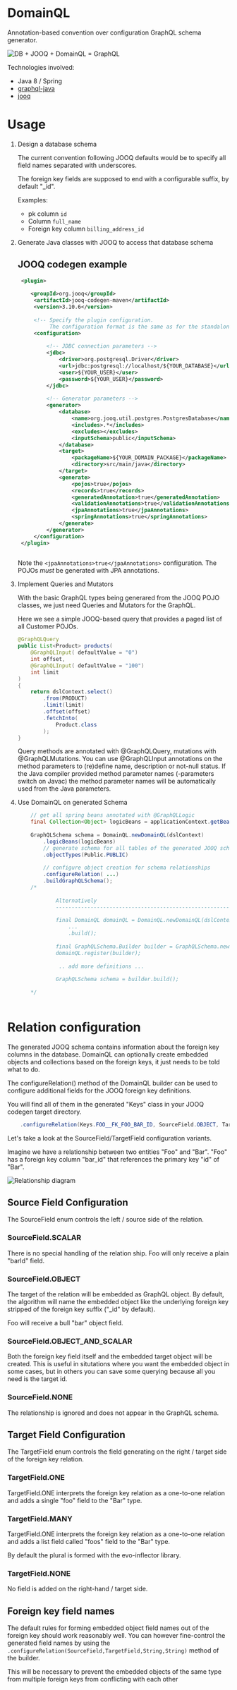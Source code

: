 DomainQL
========

Annotation-based convention over configuration GraphQL schema generator.

![DB + JOOQ + DomainQL = GraphQL](./visual.png)

Technologies involved:
 * Java 8 / Spring
 * [graphql-java](https://github.com/graphql-java/graphql-java)
 * [jooq](https://www.jooq.org/) 


# Usage

1. Design a database schema
   
   The current convention following JOOQ defaults would be to specify all field names separated with underscores.
   
   The foreign key fields are supposed to end with a configurable suffix, by default "_id".
   
   Examples:
   
    * pk column `id`
    * Column `full_name`
    * Foreign key column `billing_address_id`
  
2. Generate Java classes with JOOQ to access that database schema
   
   ## JOOQ codegen example
   
   ```xml
    <plugin>
    
       <groupId>org.jooq</groupId>
        <artifactId>jooq-codegen-maven</artifactId>
        <version>3.10.6</version>
        
        <!-- Specify the plugin configuration.
             The configuration format is the same as for the standalone code generator -->
        <configuration>
    
            <!-- JDBC connection parameters -->
            <jdbc>
                <driver>org.postgresql.Driver</driver>
                <url>jdbc:postgresql://localhost/${YOUR_DATABASE}</url>
                <user>${YOUR_USER}</user>
                <password>${YOUR_USER}</password>
            </jdbc>
    
            <!-- Generator parameters -->
            <generator>
                <database>
                    <name>org.jooq.util.postgres.PostgresDatabase</name>
                    <includes>.*</includes>
                    <excludes></excludes>
                    <inputSchema>public</inputSchema>
                </database>
                <target>
                    <packageName>${YOUR_DOMAIN_PACKAGE}</packageName>
                    <directory>src/main/java</directory>
                </target>
                <generate>
                    <pojos>true</pojos>
                    <records>true</records>
                    <generatedAnnotation>true</generatedAnnotation>
                    <validationAnnotations>true</validationAnnotations>
                    <jpaAnnotations>true</jpaAnnotations>
                    <springAnnotations>true</springAnnotations>
                </generate>
            </generator>
        </configuration>
    </plugin>
    
   ```
   
   Note the `<jpaAnnotations>true</jpaAnnotations>` configuration. The POJOs *must* be
   generated with JPA annotations.
 
 3. Implement Queries and Mutators
 
    With the basic GraphQL types being generared from the JOOQ POJO classes, we just need Queries and Mutators 
    for the GraphQL. 
    
    Here we see a simple JOOQ-based query that provides a paged list of all Customer POJOs.
    
    ```java
    @GraphQLQuery
    public List<Product> products(
        @GraphQLInput( defaultValue = "0")
        int offset,
        @GraphQLInput( defaultValue = "100")
        int limit
    )
    {
        return dslContext.select()
            .from(PRODUCT)
            .limit(limit)
            .offset(offset)
            .fetchInto(
                Product.class
            );
    }
    ```
    
    Query methods are annotated with @GraphQLQuery, mutations with @GraphQLMutations. You can use @GraphQLInput 
    annotations on the method parameters to (re)define name, description or not-null status. If the Java compiler 
    provided method parameter names (-parameters switch on Javac) the method parameter names will be automatically used 
    from the Java parameters.
  
 4. Use DomainQL on generated Schema
 
    ```java
        // get all spring beans annotated with @GraphQLLogic 
        final Collection<Object> logicBeans = applicationContext.getBeansWithAnnotation(GraphQLLogic.class).values();
        
        GraphQLSchema schema = DomainQL.newDomainQL(dslContext)
            .logicBeans(logicBeans)
            // generate schema for all tables of the generated JOOQ schema
            .objectTypes(Public.PUBLIC)
        
            // configure object creation for schema relationships
            .configureRelation( ...)
            .buildGraphQLSchema();
        /*
        
                Alternatively
                ----------------------------------------------------------------
        
                final DomainQL domainQL = DomainQL.newDomainQL(dslContext)
                    ...
                    .build();
        
                final GraphQLSchema.Builder builder = GraphQLSchema.newSchema();
                domainQL.register(builder);
        
                 .. add more definitions ...
        
                GraphQLSchema schema = builder.build();
        
        */
   
    ```
  
# Relation configuration

The generated JOOQ schema contains information about the foreign key columns in the database. DomainQL can optionally
create embedded objects and collections based on the foreign keys, it just needs to be told what to do.

The configureRelation() method of the DomainQL builder can be used to configure additional fields for the JOOQ foreign 
key definitions.

You will find all of them in the generated "Keys" class in your JOOQ codegen target directory.

```java
    .configureRelation(Keys.FOO__FK_FOO_BAR_ID, SourceField.OBJECT, TargetField.NONE)

```

Let's take a look at the SourceField/TargetField configuration variants.

Imagine we have a relationship between two entities "Foo" and "Bar". "Foo" has a foreign key column "bar_id" that 
references the primary key "id" of "Bar".

![Relationship diagram](relation.png)

## Source Field Configuration

The SourceField enum controls the left / source side of the relation.

### SourceField.SCALAR

There is no special handling of the relation ship. Foo will only receive a plain "barId" field.

### SourceField.OBJECT

The target of the relation will be embedded as GraphQL object. By default, the algorithm will name the embedded object 
like the underlying foreign key stripped of the foreign key suffix ("_id" by default).

Foo will receive a bull "bar" object field.

### SourceField.OBJECT_AND_SCALAR

Both the foreign key field itself and the embedded target object will be created. This is useful in situtations where 
you want the embedded object in some cases, but in others you can save some querying because all you need is the target 
id. 

### SourceField.NONE

The relationship is ignored and does not appear in the GraphQL schema. 


## Target Field Configuration

The TargetField enum controls the field generating on the right / target side of the foreign key relation. 

### TargetField.ONE

TargetField.ONE interprets the foreign key relation as a one-to-one relation and adds a single "foo" field to the "Bar" 
type. 

### TargetField.MANY

TargetField.ONE interprets the foreign key relation as a one-to-one relation and adds a list field called "foos" field 
to the "Bar" type.

By default the plural is formed with the evo-inflector library. 

### TargetField.NONE
  
No field is added on the right-hand / target side.
  
  
## Foreign key field names

The default rules for forming embedded object field names out of the foreign key should work reasonably well. You can 
however fine-control the generated field names by using the `.configureRelation(SourceField,TargetField,String,String)` 
method of the builder.

This will be necessary to prevent the embedded objects of the same type from multiple foreign keys 
from conflicting with each other    
 


